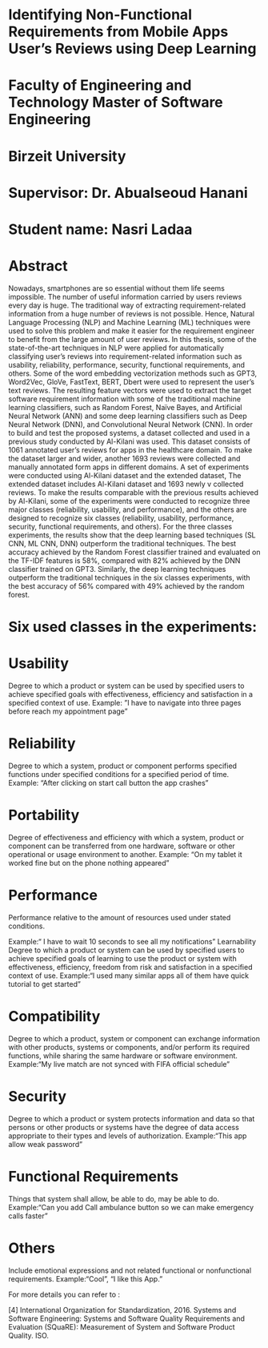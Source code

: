 # Identifying Non-Functional Requirements from Mobile Apps User’s Reviews using Deep Learning
# Faculty of Engineering and Technology Master of Software Engineering
# Birzeit University 
# Supervisor: Dr. Abualseoud Hanani
# Student name: Nasri Ladaa

# Abstract
Nowadays, smartphones are so essential without them life seems impossible.
The number of useful information carried by users reviews every day is
huge. The traditional way of extracting requirement-related information from a
huge number of reviews is not possible. Hence, Natural Language Processing
(NLP) and Machine Learning (ML) techniques were used to solve this problem
and make it easier for the requirement engineer to benefit from the large amount
of user reviews.
In this thesis, some of the state-of-the-art techniques in NLP were applied
for automatically classifying user’s reviews into requirement-related information
such as usability, reliability, performance, security, functional requirements,
and others. Some of the word embedding vectorization methods such as GPT3,
Word2Vec, GloVe, FastText, BERT, Dbert were used to represent the user’s text
reviews. The resulting feature vectors were used to extract the target software requirement
information with some of the traditional machine learning classifiers,
such as Random Forest, Naïve Bayes, and Artificial Neural Network (ANN) and
some deep learning classifiers such as Deep Neural Network (DNN), and Convolutional
Neural Network (CNN).
In order to build and test the proposed systems, a dataset collected and used
in a previous study conducted by Al-Kilani was used. This dataset consists of
1061 annotated user’s reviews for apps in the healthcare domain. To make the
dataset larger and wider, another 1693 reviews were collected and manually
annotated form apps in different domains.
A set of experiments were conducted using Al-Kilani dataset and the extended
dataset, The extended dataset includes Al-Kilani dataset and 1693 newly
v
collected reviews. To make the results comparable with the previous results
achieved by Al-Kilani, some of the experiments were conducted to recognize
three major classes (reliability, usability, and performance), and the others are
designed to recognize six classes (reliability, usability, performance, security,
functional requirements, and others).
For the three classes experiments, the results show that the deep learning based
techniques (SL CNN, ML CNN, DNN) outperform the traditional techniques.
The best accuracy achieved by the Random Forest classifier trained and
evaluated on the TF-IDF features is 58%, compared with 82% achieved by the
DNN classifier trained on GPT3. Similarly, the deep learning techniques outperform
the traditional techniques in the six classes experiments, with the best
accuracy of 56% compared with 49% achieved by the random forest.

# Six used classes in the experiments:

# Usability
Degree to which a product or system can be used by specified users to achieve specified goals with effectiveness, efficiency and satisfaction in a specified context of use. Example: ”I have to navigate into three pages before reach my appointment page”


# Reliability
Degree to which a system, product or component performs specified functions under specified conditions for a specified period of time. Example: “After clicking on start call button the app crashes”


# Portability
Degree of effectiveness and efficiency with which a system, product or component can be transferred from one hardware, software or other operational or usage environment to another. Example: “On my tablet it worked fine but on the phone nothing appeared”


# Performance
Performance relative to the amount of resources used under stated conditions.

Example:“ I have to wait 10 seconds to see all my notifications”
Learnability
Degree to which a product or system can be used by specified users to achieve specified goals of learning to use the product or system with effectiveness, efficiency, freedom from risk and satisfaction in a specified context of use. Example:“I used many similar apps all of them have quick tutorial to get started”


# Compatibility
Degree to which a product, system or component can exchange information with other products, systems or components, and/or perform its required functions, while sharing the same hardware or software environment. Example:“My live match are not synced with FIFA official schedule”


# Security
Degree to which a product or system protects information and data so that persons or other products or systems have the degree of data access appropriate to their types and levels of authorization. Example:“This app allow weak password”


# Functional Requirements
Things that system shall allow, be able to do, may be able to do. Example:“Can you add Call ambulance button so we can make emergency calls faster”


# Others
Include emotional expressions and not related functional or nonfunctional requirements. Example:“Cool”, “I like this App.”



For more details you can refer to :

[4] International Organization for Standardization, 2016. Systems and Software Engineering: Systems and Software Quality Requirements and Evaluation (SQuaRE): Measurement of System and Software Product Quality. ISO.
